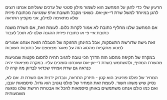 הרעיון שלי כדי להגן על המחשב הוא לשמור מילון סטטי של ערכים שעליהם אנחנו רוצים להגן במיוחד
למשל שרת די-אן-אס. כשאני מקבל תשובת ארפ שמגיעה מכתובת פיזית שלא מתאימה למילון, אני מקפיץ התראה

אם המחשב שלנו מחליף כתובת לא אמור לקרות כלום.
לעומת זאת, אם השרת משנה כתובת איי פי או כתובת פיזית ההגנה שלנו לא תוכל לעבוד

זאת גישה שדורשת התעסקות, אבל בהינתן תחזוקה של הטבלה הזאת אנחנו אמורים
למנוע מתקפות מהסוג הזה על מאגר מצומצם של כתובות חשובות

במקרה של תקיפה מהסוג הזה הדרך הכי טובה להגיב תהיה לחסום פקטות שמגיעות מהשרת המזויף, ולהשתמש בשרת
די-אן-אס שאנחנו סומכים עליו. במקרה מציאותי יהיה כנראה גם שרת אמיתי שכדאי לבדוק מה קרה לו

המחיר של פולס פוזיטיב הוא קטן - תיזרק התראה, ונבדוק ידנית אם השרת זז. אם לא, נסיק שיש משהו חשוד.
לעומת זאת המחיר של פולס נגטיב הוא גדול. סיסמאות יגנבו, ואם כמו כולם אנחנו משתמשים באותן סיסמאות להכל
אז אבטחת הרשת שלנו נפגעה משמעותית